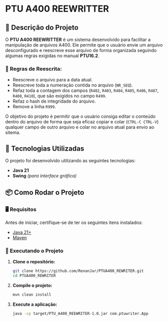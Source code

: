 # PTU A400 REEWRITTER

## 📌 Descrição do Projeto
O **PTU A400 REEWRITTER** é um sistema desenvolvido para facilitar a manipulação de arquivos A400. 
Ele permite que o usuário envie um arquivo desconfigurado e reescreve esse arquivo de forma organizada seguindo algumas regras exigidas no manual **PTU16.2**.

### 📜 Regras de Reescrita:
- Reescreve o arquivo para a data atual.
- Reescreve toda a numeração contida no arquivo (`NR_SEQ`).
- Refaz toda a contagem dos campos (`R402`, `R403`, `R404`, `R405`, `R406`, `R407`, `R408`, `R410`), que são exigidos no campo `R499`.
- Refaz o hash de integridade do arquivo.
- Remove a linha `R999`.

O objetivo do projeto é permitir que o usuário consiga editar o conteúdo dentro do arquivo de forma que seja eficaz copiar e colar (`CTRL-C CTRL-V`) qualquer campo de outro arquivo e colar no arquivo atual para envio ao sitema.

## 🚀 Tecnologias Utilizadas
O projeto foi desenvolvido utilizando as seguintes tecnologias:

- **Java 21**
- **Swing** *(para interface gráfica)*

## 📦 Como Rodar o Projeto
### 🖥️ Requisitos
Antes de iniciar, certifique-se de ter os seguintes itens instalados:

- [Java 21+](https://www.oracle.com/java/technologies/javase-jdk21-downloads.html)
- [Maven](https://maven.apache.org/download.cgi)

### 🚀 Executando o Projeto
1. **Clone o repositório:**
   ```sh
   git clone https://github.com/RenanJar/PTUA400_REWRITER.git
   cd PTUA400_REWRITER
   ```
2. **Compile o projeto:**
   ```sh
   mvn clean install
   ```
3. **Execute a aplicação:**
   ```sh
   java -cp target/PTU_A400_REEWRITER-1.0.jar com.ptuwriter.App
   ```

